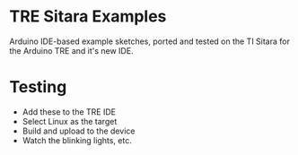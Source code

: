 TRE Sitara Examples
===================

Arduino IDE-based example sketches, ported and tested on the TI Sitara for the Arduino TRE and it's new IDE. 

Testing
=======
* Add these to the TRE IDE
* Select Linux as the target
* Build and upload to the device
* Watch the blinking lights, etc.
